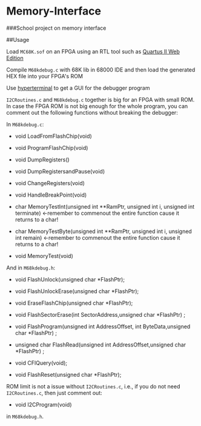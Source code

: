 # Memory-Interface
###School project on memory interface

##Usage

Load `MC68K.sof` on an FPGA using an RTL tool such as [Quartus II Web Edition](http://dl.altera.com/13.0sp1/?edition=web)

Compile `M68kdebug.c` with 68K lib in 68000 IDE and then load the generated HEX file into your FPGA's ROM

Use [hyperterminal](https://sourceforge.net/projects/hypeterminal/) to get a GUI for the debugger program

`I2CRoutines.c` and `M68kdebug.c` together is big for an FPGA with small ROM. In case the FPGA ROM is not big enough for the whole program, you can comment out the following functions without breaking the debugger:

In `M68kdebug.c`:

+ void LoadFromFlashChip(void)

+ void ProgramFlashChip(void)

+ void DumpRegisters()

+ void DumpRegistersandPause(void)

+ void ChangeRegisters(void)

+ void HandleBreakPoint(void)

+ char MemoryTestInt(unsigned int **RamPtr, unsigned int i, unsigned int terminate) <-remember to commenout the entire function cause it returns to a char!

+ char MemoryTestByte(unsigned int **RamPtr, unsigned int i, unsigned int remain)	<-remember to commenout the entire function cause it returns to a char!

+ void MemoryTest(void)

And in `M68kdebug.h`:

+ void FlashUnlock(unsigned char *FlashPtr);

+ void FlashUnlockErase(unsigned char *FlashPtr);

+ void EraseFlashChip(unsigned char *FlashPtr);

+ void FlashSectorErase(int SectorAddress,unsigned char *FlashPtr) ;

+ void FlashProgram(unsigned int AddressOffset, int ByteData,unsigned char *FlashPtr) ;

+ unsigned char FlashRead(unsigned int AddressOffset,unsigned char *FlashPtr) ;

+ void CFIQuery(void);

+ void FlashReset(unsigned char *FlashPtr);

ROM limit is not a issue without `I2CRoutines.c`, i.e., if you do not need `I2CRoutines.c`, then just comment out:

+ void I2CProgram(void)

in `M68kdebug.h`.

